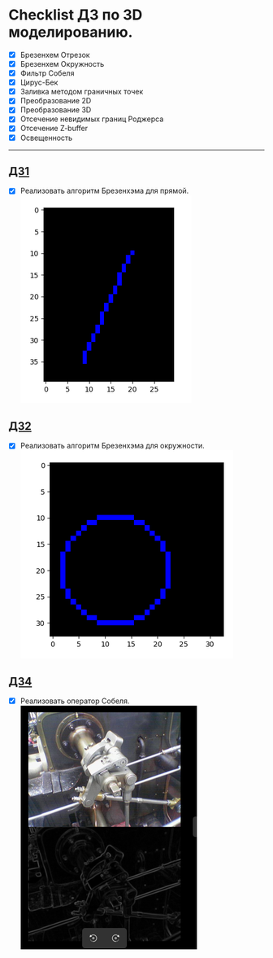 # Checklist ДЗ по 3D моделированию.  
- [x] Брезенхем Отрезок
- [x] Брезенхем Окружность
- [x] Фильтр Собеля
- [x] Цирус-Бек
- [x] Заливка методом граничных точек
- [x] Преобразование 2D
- [x] Преобразование 3D
- [x] Отсечение невидимых границ Роджерса
- [x] Отсечение Z-buffer
- [x] Освещенность
----
## [ДЗ1](https://github.com/eqweqr/3D_modeling/tree/master/%D0%94%D0%971)
- [X] Реализовать алгоритм Брезенхэма для прямой.  
![Результат выполнения программы для testcase(9, 20, 4, 30)](https://github.com/eqweqr/3D_modeling/blob/master/%D0%94%D0%971/%D0%A1%D0%BD%D0%B8%D0%BC%D0%BE%D0%BA%20%D1%8D%D0%BA%D1%80%D0%B0%D0%BD%D0%B0%20%D0%BE%D1%82%202023-10-04%2000-57-46.png)
## [ДЗ2](https://github.com/eqweqr/3D_modeling/tree/master/%D0%94%D0%972)
- [X] Реализовать алгоритм Брезенхэма для окружности.
![Результат выоплнения программы для testcase(12, 12, 10)](https://github.com/eqweqr/3D_modeling/blob/master/%D0%94%D0%972/%D0%A1%D0%BD%D0%B8%D0%BC%D0%BE%D0%BA%20%D1%8D%D0%BA%D1%80%D0%B0%D0%BD%D0%B0%20%D0%BE%D1%82%202023-10-04%2001-40-17.png)

## [ДЗ4](https://github.com/eqweqr/3D_modeling/tree/master/%D0%94%D0%974)
- [X] Реализовать оператор Собеля.
![Результат выполнения программы](https://github.com/eqweqr/3D_modeling/blob/master/%D0%94%D0%974/%D0%A1%D0%BD%D0%B8%D0%BC%D0%BE%D0%BA%20%D1%8D%D0%BA%D1%80%D0%B0%D0%BD%D0%B0%20%D0%BE%D1%82%202023-10-04%2010-27-21.png)
